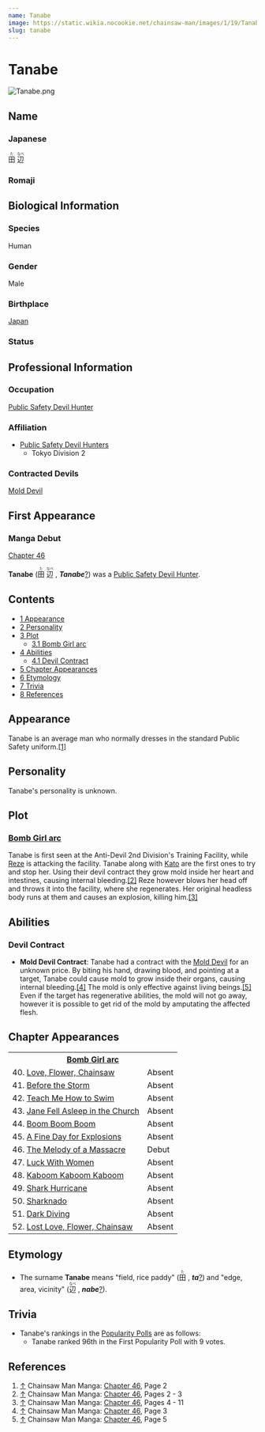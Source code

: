 ```yaml
---
name: Tanabe
image: https://static.wikia.nocookie.net/chainsaw-man/images/1/19/Tanabe.png
slug: tanabe
---
```


# Tanabe

![](https://static.wikia.nocookie.net/chainsaw-man/images/1/19/Tanabe.png "Tanabe.png")

## Name

### Japanese

<ruby lang="ja"><rb>田</rb><rp> (</rp><rt>た</rt><rp>) </rp></ruby> <ruby lang="ja"><rb>辺</rb><rp> (</rp><rt>なべ</rt><rp>)</rp></ruby>

### Romaji

## Biological Information

### Species

Human

### Gender

Male

### Birthplace

[Japan](/world#japan "World")

### Status

## Professional Information

### Occupation

[Public Safety Devil Hunter](/devil-hunter#public-safety-devil-hunters "Devil Hunter")

### Affiliation

-   [Public Safety Devil Hunters](/devil-hunter#public-safety-devil-hunters "Devil Hunter")
    -   Tokyo Division 2

### Contracted Devils

[Mold Devil](/mold-devil "Mold Devil")

## First Appearance

### Manga Debut

[Chapter 46](/chapter-46 "Chapter 46")

**Tanabe** (<ruby lang="ja"><rb>田</rb><rp> (</rp><rt>た</rt><rp>) </rp></ruby> <ruby lang="ja"><rb>辺</rb><rp> (</rp><rt>なべ</rt><rp>) </rp></ruby> , _****Tanabe****_[?](http://en.wikipedia.org/wiki/Help:Installing_Japanese_character_sets "wikipedia:Help:Installing Japanese character sets")) was a [Public Safety Devil Hunter](/devil-hunter "Devil Hunter").

## Contents

-   [1 Appearance](#Appearance)
-   [2 Personality](#Personality)
-   [3 Plot](#Plot)
    -   [3.1 Bomb Girl arc](#Bomb_Girl_arc)
-   [4 Abilities](#Abilities)
    -   [4.1 Devil Contract](#Devil_Contract)
-   [5 Chapter Appearances](#Chapter_Appearances)
-   [6 Etymology](#Etymology)
-   [7 Trivia](#Trivia)
-   [8 References](#References)

## Appearance

Tanabe is an average man who normally dresses in the standard Public Safety uniform.[\[1\]](#cite_note-Ch46Pg2-1)

## Personality

Tanabe's personality is unknown.

## Plot

### [Bomb Girl arc](/bomb-girl-arc "Bomb Girl arc")

Tanabe is first seen at the Anti-Devil 2nd Division's Training Facility, while [Reze](/reze "Reze") is attacking the facility. Tanabe along with [Kato](/kato "Kato") are the first ones to try and stop her. Using their devil contract they grow mold inside her heart and intestines, causing internal bleeding.[\[2\]](#cite_note-Ch46Pg2_-_3-2) Reze however blows her head off and throws it into the facility, where she regenerates. Her original headless body runs at them and causes an explosion, killing him.[\[3\]](#cite_note-Ch46Pg4_-_11-3)

## Abilities

### Devil Contract

-   **Mold Devil Contract**: Tanabe had a contract with the [Mold Devil](/mold-devil "Mold Devil") for an unknown price. By biting his hand, drawing blood, and pointing at a target, Tanabe could cause mold to grow inside their organs, causing internal bleeding.[\[4\]](#cite_note-Ch46Pg3-4) The mold is only effective against living beings.[\[5\]](#cite_note-Ch46Pg5-5) Even if the target has regenerative abilities, the mold will not go away, however it is possible to get rid of the mold by amputating the affected flesh.

## Chapter Appearances

<table><tbody><tr><th colspan="2"><center><a href="/bomb-girl-arc" title="Bomb Girl arc"><span>Bomb Girl arc</span></a></center></th></tr><tr><td>40. <a href="/chapter-40" title="Chapter 40">Love, Flower, Chainsaw</a></td><td><span>Absent</span></td></tr><tr><td>41. <a href="/chapter-41" title="Chapter 41">Before the Storm</a></td><td><span>Absent</span></td></tr><tr><td>42. <a href="/chapter-42" title="Chapter 42">Teach Me How to Swim</a></td><td><span>Absent</span></td></tr><tr><td>43. <a href="/chapter-43" title="Chapter 43">Jane Fell Asleep in the Church</a></td><td><span>Absent</span></td></tr><tr><td>44. <a href="/chapter-44" title="Chapter 44">Boom Boom Boom</a></td><td><span>Absent</span></td></tr><tr><td>45. <a href="/chapter-45" title="Chapter 45">A Fine Day for Explosions</a></td><td><span>Absent</span></td></tr><tr><td>46. <a href="/chapter-46" title="Chapter 46">The Melody of a Massacre</a></td><td><span>Debut</span></td></tr><tr><td>47. <a href="/chapter-47" title="Chapter 47">Luck With Women</a></td><td><span>Absent</span></td></tr><tr><td>48. <a href="/chapter-48" title="Chapter 48">Kaboom Kaboom Kaboom</a></td><td><span>Absent</span></td></tr><tr><td>49. <a href="/chapter-49" title="Chapter 49">Shark Hurricane</a></td><td><span>Absent</span></td></tr><tr><td>50. <a href="/chapter-50" title="Chapter 50">Sharknado</a></td><td><span>Absent</span></td></tr><tr><td>51. <a href="/chapter-51" title="Chapter 51">Dark Diving</a></td><td><span>Absent</span></td></tr><tr><td>52. <a href="/chapter-52" title="Chapter 52">Lost Love, Flower, Chainsaw</a></td><td><span>Absent</span></td></tr></tbody></table>

## Etymology

-   The surname **Tanabe** means "field, rice paddy" (<ruby lang="ja"><rb>田</rb><rp> (</rp><rt>た</rt><rp>) </rp></ruby> , _**ta**_[?](http://en.wikipedia.org/wiki/Help:Installing_Japanese_character_sets "wikipedia:Help:Installing Japanese character sets")) and "edge, area, vicinity" (<ruby lang="ja"><rb>辺</rb><rp> (</rp><rt>なべ</rt><rp>) </rp></ruby> , _**nabe**_[?](http://en.wikipedia.org/wiki/Help:Installing_Japanese_character_sets "wikipedia:Help:Installing Japanese character sets")).

## Trivia

-   Tanabe's rankings in the [Popularity Polls](/popularity-polls "Popularity Polls") are as follows:
    -   Tanabe ranked 96th in the First Popularity Poll with 9 votes.

## References

1.  [↑](#cite_ref-Ch46Pg2_1-0) Chainsaw Man Manga: [Chapter 46](/chapter-46 "Chapter 46"), Page 2
2.  [↑](#cite_ref-Ch46Pg2_-_3_2-0) Chainsaw Man Manga: [Chapter 46](/chapter-46 "Chapter 46"), Pages 2 - 3
3.  [↑](#cite_ref-Ch46Pg4_-_11_3-0) Chainsaw Man Manga: [Chapter 46](/chapter-46 "Chapter 46"), Pages 4 - 11
4.  [↑](#cite_ref-Ch46Pg3_4-0) Chainsaw Man Manga: [Chapter 46](/chapter-46 "Chapter 46"), Page 3
5.  [↑](#cite_ref-Ch46Pg5_5-0) Chainsaw Man Manga: [Chapter 46](/chapter-46 "Chapter 46"), Page 5